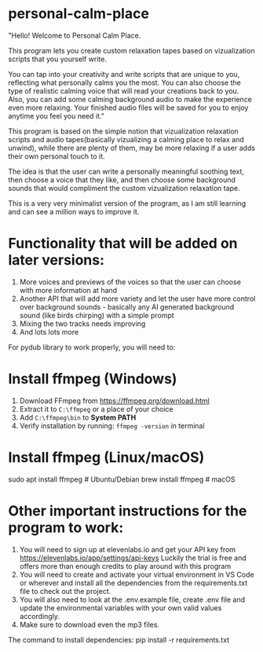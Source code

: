 # personal-calm-place


"Hello! Welcome to Personal Calm Place.

This program lets you create custom relaxation tapes based on vizualization scripts that you yourself write.


You can tap into your creativity and write scripts that are unique to you, reflecting what personally calms you the most.
You can also choose the type of realistic calming voice that will read your creations back to you.
Also, you can add some calming background audio to make the experience even more relaxing.
Your finished audio files will be saved for you to enjoy anytime you feel you need it."

This program is based on the simple notion that vizualization relaxation scripts and 
audio tapes(basically vizualizing a calming place to relax and unwind), while there are plenty of them,
may be more relaxing if a user adds their own personal touch to it.

The idea is that the user can write a personally meaningful soothing text,
then choose a voice that they like, and then choose some background sounds 
that would compliment the custom vizualization relaxation tape.

This is a very very minimalist version of the program, as I am still learning and can see a million ways to improve it.

# Functionality that will be added on later versions:
1. More voices and previews of the voices so that the user can choose with more information at hand
2. Another API that will add more variety and let the user have more control over background sounds - 
basically any AI generated background sound (like birds chirping) with a simple prompt
3. Mixing the two tracks needs improving
4. And lots lots more


For pydub library to work properly, you will need to:

# Install ffmpeg (Windows)
1. Download FFmpeg from https://ffmpeg.org/download.html
2. Extract it to `C:\ffmpeg` or a place of your choice
3. Add `C:\ffmpeg\bin` to **System PATH**
4. Verify installation by running: `ffmpeg -version` in terminal

# Install ffmpeg (Linux/macOS)
sudo apt install ffmpeg   # Ubuntu/Debian
brew install ffmpeg       # macOS


# Other important instructions for the program to work:
1. You will need to sign up at elevenlabs.io and get your API key from https://elevenlabs.io/app/settings/api-keys
Luckily the trial is free and offers more than enough credits to play around with this program
2. You will need to create and activate your virtual environment in VS Code or wherever and 
install all the dependencies from the requirements.txt file to check out the project.
3. You will also need to look at the .env.example file, create .env file and update the environmental variables
with your own valid values accordingly.
4. Make sure to download even the mp3 files.


The command to install dependencies:
pip install -r requirements.txt






